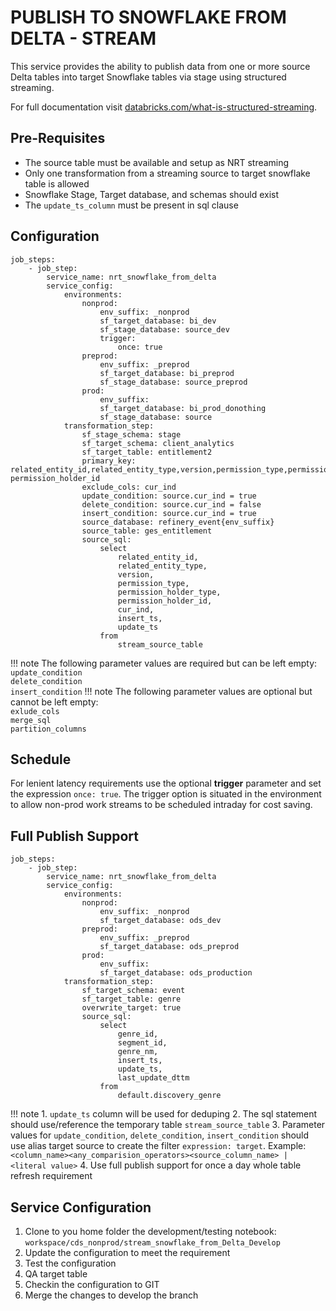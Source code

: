 # PUBLISH TO SNOWFLAKE FROM DELTA - STREAM

This service provides the ability to publish data from one or more source Delta tables into target Snowflake tables via stage using structured streaming.

For full documentation visit [databricks.com/what-is-structured-streaming](https://www.databricks.com/glossary/what-is-structured-streaming).

## Pre-Requisites
* The source table must be available and setup as NRT streaming
* Only one transformation from a streaming source to target snowflake table is allowed
* Snowflake Stage, Target database, and schemas should exist
* The `update_ts_column` must be present in sql clause

## Configuration
    job_steps:
        - job_step:
            service_name: nrt_snowflake_from_delta
            service_config:
                environments:
                    nonprod:
                        env_suffix: _nonprod
                        sf_target_database: bi_dev
                        sf_stage_database: source_dev
                        trigger:
                            once: true
                    preprod:
                        env_suffix: _preprod
                        sf_target_database: bi_preprod
                        sf_stage_database: source_preprod
                    prod:
                        env_suffix:
                        sf_target_database: bi_prod_donothing
                        sf_stage_database: source
                transformation_step:
                    sf_stage_schema: stage
                    sf_target_schema: client_analytics
                    sf_target_table: entitlement2
                    primary_key: related_entity_id,related_entity_type,version,permission_type,permission_holder_type,
    permission_holder_id
                    exclude_cols: cur_ind
                    update_condition: source.cur_ind = true
                    delete_condition: source.cur_ind = false
                    insert_condition: source.cur_ind = true
                    source_database: refinery_event{env_suffix}
                    source_table: ges_entitlement
                    source_sql:
                        select
                            related_entity_id,
                            related_entity_type,
                            version,
                            permission_type,
                            permission_holder_type,
                            permission_holder_id,
                            cur_ind,
                            insert_ts,
                            update_ts
                        from
                            stream_source_table
!!! note
    The following parameter values are required but can be left empty:  
    `update_condition`  
    `delete_condition`  
    `insert_condition`
!!! note
    The following parameter values are optional but cannot be left empty:  
    `exlude_cols`  
    `merge_sql`  
    `partition_columns`
## Schedule
For lenient latency requirements use the optional **trigger** parameter and set the expression `once: true`. The trigger option is situated in the environment to allow non-prod work streams to be scheduled intraday for cost saving.

## Full Publish Support
    job_steps:
        - job_step:
            service_name: nrt_snowflake_from_delta
            service_config:
                environments:
                    nonprod:
                        env_suffix: _nonprod
                        sf_target_database: ods_dev
                    preprod:
                        env_suffix: _preprod
                        sf_target_database: ods_preprod
                    prod:
                        env_suffix:
                        sf_target_database: ods_production
                transformation_step:
                    sf_target_schema: event
                    sf_target_table: genre
                    overwrite_target: true
                    source_sql:
                        select
                            genre_id,
                            segment_id,
                            genre_nm,
                            insert_ts,
                            update_ts,
                            last_update_dttm
                        from
                            default.discovery_genre
!!! note
    1. `update_ts` column will be used for deduping
    2. The sql statement should use/reference the temporary table `stream_source_table`
    3. Parameter values for `update_condition`, `delete_condition`, `insert_condition` should use alias target source to create the filter `expression: target`. Example:  
    `<column_name><any_comparision_operators><source_column_name> | <literal value>`
    4. Use full publish support for once a day whole table refresh requirement

## Service Configuration
1. Clone to you home folder the development/testing notebook: `workspace/cds_nonprod/stream_snowflake_from_Delta_Develop`
2. Update the configuration to meet the requirement
3. Test the configuration
4. QA target table
5. Checkin the configuration to GIT
6. Merge the changes to develop the branch
